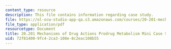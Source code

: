 ```yaml
---
content_type: resource
description: This file contains information regarding case study.
file: https://ol-ocw-studio-app-qa.s3.amazonaws.com/courses/20-201-mechanisms-of-drug-actions-fall-2013/72f814009fc42ca3108e8c2eac108b55_MIT20_201F13_CseStdy_Prodrg.pdf
file_type: application/pdf
resourcetype: Document
title: 20.201 Mechanisms of Drug Actions Prodrug Metabolism Mini Case Study
uid: 72f81400-9fc4-2ca3-108e-8c2eac108b55
---
```

